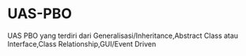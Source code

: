 # UAS-PBO
UAS PBO yang terdiri dari Generalisasi/Inheritance,Abstract Class atau Interface,Class Relationship,GUI/Event Driven
